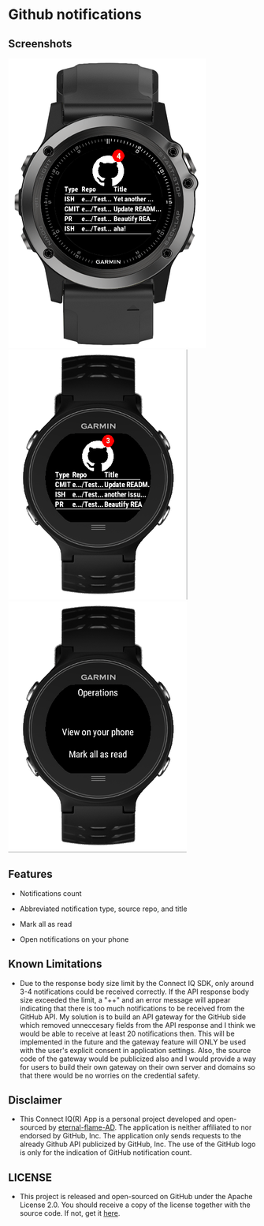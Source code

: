# Github notifications

## Screenshots

![Screenshot](https://github.com/eternal-flame-AD/git-notifications-ciq/blob/master/docs/img/git-notification-fenix3.png?raw=true)
![Screenshot](https://github.com/eternal-flame-AD/git-notifications-ciq/blob/master/docs/img/git-notification-fr630.png?raw=true)
![Screenshot](https://github.com/eternal-flame-AD/git-notifications-ciq/blob/master/docs/img/git-notification-menu.png?raw=true)

## Features

- Notifications count

- Abbreviated notification type, source repo, and title

- Mark all as read

- Open notifications on your phone

## Known Limitations

- Due to the response body size limit by the Connect IQ SDK, only around 3-4 notifications could be received correctly. If the API response body size exceeded the limit, a "++" and an error message will appear indicating that there is too much notifications to be received from the GitHub API. My solution is to build an API gateway for the GitHub side which removed unneccesary fields from the API response and I think we would be able to receive at least 20 notifications then. This will be implemented in the future and the gateway feature will ONLY be used with the user's explicit consent in application settings. Also, the source code of the gateway would be publicized also and I would provide a way for users to build their own gateway on their own server and domains so that there would be no worries on the credential safety.

## Disclaimer

- This Connect IQ(R) App is a personal project developed and open-sourced by [eternal-flame-AD](https://github.com/eternal-flame-AD). The application is neither affiliated to nor endorsed by GitHub, Inc. The application only sends requests to the already Github API publicized by GitHub, Inc. The use of the GitHub logo is only for the indication of GitHub notification count.

## LICENSE 

- This project is released and open-sourced on GitHub under the Apache License 2.0. You should receive a copy of the license together with the source code. If not, get it [here](https://github.com/eternal-flame-AD/git-notifications-ciq/blob/master/LICENSE).
